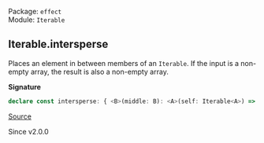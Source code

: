 Package: `effect`<br />
Module: `Iterable`<br />

## Iterable.intersperse

Places an element in between members of an `Iterable`.
If the input is a non-empty array, the result is also a non-empty array.

**Signature**

```ts
declare const intersperse: { <B>(middle: B): <A>(self: Iterable<A>) => Iterable<A | B>; <A, B>(self: Iterable<A>, middle: B): Iterable<A | B>; }
```

[Source](https://github.com/Effect-TS/effect/tree/main/packages/effect/src/Iterable.ts#L498)

Since v2.0.0